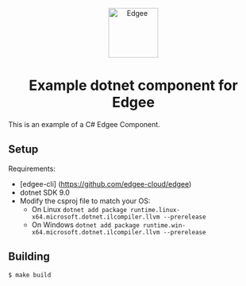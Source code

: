 <div align="center">
<p align="center">
  <a href="https://www.edgee.cloud">
    <picture>
      <source media="(prefers-color-scheme: dark)" srcset="https://cdn.edgee.cloud/img/component-dark.svg">
      <img src="https://cdn.edgee.cloud/img/component.svg" height="100" alt="Edgee">
    </picture>
  </a>
</p>
</div>

<h1 align="center">Example dotnet component for Edgee</h1>

This is an example of a C# Edgee Component.

## Setup
Requirements:
- [edgee-cli] (https://github.com/edgee-cloud/edgee)
- dotnet SDK 9.0
- Modify the csproj file to match your OS:
    - On Linux
```dotnet add package runtime.linux-x64.microsoft.dotnet.ilcompiler.llvm --prerelease```
    - On Windows
```dotnet add package runtime.win-x64.microsoft.dotnet.ilcompiler.llvm --prerelease```

## Building

```shell
$ make build
```
